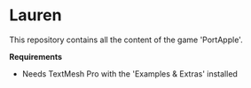 # Lauren
This repository contains all the content of the game 'PortApple'.

**Requirements**
- Needs TextMesh Pro with the 'Examples & Extras' installed

